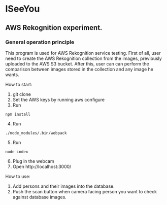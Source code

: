 # ISeeYou
## AWS Rekognition experiment.
### General operation principle
This program is used for AWS Rekognition service testing. First of all, user need to create the AWS Rekognition collection from the images, previously uploaded to the AWS S3 bucket. After this, user can can perform the comparison between images stored in the collection and any image he wants. 

How to start:
1. git clone
2. Set the AWS keys by running aws configure
3. Run 
```
npm install
```
4. Run 
```
./node_modules/.bin/webpack
```
5. Run 
```
node index
```
6. Plug in the webcam
7. Open http://localhost:3000/

How to use:
1. Add persons and their images into the database.
2. Push the scan button when camera facing person you want to check against database images.
